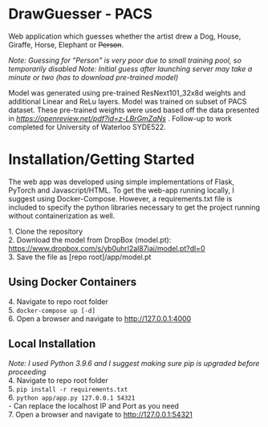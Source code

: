 # DrawGuesser - PACS #

Web application which guesses whether the artist drew a Dog, House, Giraffe, Horse, Elephant or ~~Person~~.

*Note: Guessing for "Person" is very poor due to small training pool, so temporarily disabled*
*Note: Initial guess after launching server may take a minute or two (has to download pre-trained model)*

Model was generated using pre-trained ResNext101_32x8d weights and additional Linear and ReLu layers. Model was trained on subset of PACS dataset. These pre-trained weights were used based off the data presented in *https://openreview.net/pdf?id=z-LBrGmZaNs* . Follow-up to work completed for University of Waterloo SYDE522.

# Installation/Getting Started #
The web app was developed using simple implementations of Flask, PyTorch and Javascript/HTML.
To get the web-app running locally, I suggest using Docker-Compose. However, a requirements.txt file is included to specify the python libraries necessary to get the project running without containerization as well.

1\. Clone the repository  
2\. Download the model from DropBox (model.pt): https://www.dropbox.com/s/yb0uhrl2al87jai/model.pt?dl=0  
3\. Save the file as [repo root]/app/model.pt  

## Using Docker Containers ##
4\. Navigate to repo root folder  
5\. `docker-compose up [-d]`  
6\. Open a browser and navigate to http://127.0.0.1:4000  

## Local Installation ##
*Note: I used Python 3.9.6 and I suggest making sure pip is upgraded before proceeding*  
4\. Navigate to repo root folder  
5\. `pip install -r requirements.txt`  
6\. `python app/app.py 127.0.0.1 54321`  
    - Can replace the localhost IP and Port as you need  
7\. Open a browser and navigate to http://127.0.0.1:54321  

